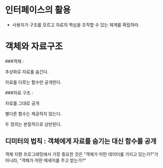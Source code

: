 # 인터페이스의 활용
- 사용자가 구조를 모르고 자료의 핵심을 조작할 수 있는 체계를 확립하라.

# 객체와 자료구조
###객체 : 

추상화로 자료를 숨긴다. 

자료를 다루는 함수만 공개한다.

###자료 구조 : 

자료를 그대로 공개 

별다른 함수는 제공하지 않는다.

두 정의는 본질적으로 상반된다.

## 디미터의 법칙 : 객체에게 자료를 숨기는 대신 함수를 공개

객체 지향 프로그래밍에서 가장 중요한 것은 "객체가 어떤 데이터를 가지고 있는가?"가 아니라, "객체가 어떤 메세지를 주고 받는가?"